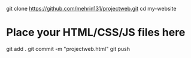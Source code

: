 git clone https://github.com/mehrin131/projectweb.git
cd my-website
# Place your HTML/CSS/JS files here
git add .
git commit -m "projectweb.html"
git push
